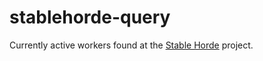 # stablehorde-query
Currently active workers found at the [Stable Horde](https://stablehorde.net/) project.
